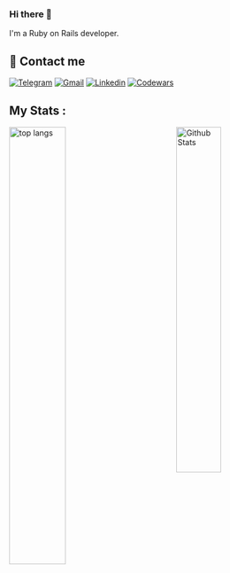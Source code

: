 ### Hi there 👋

I'm a Ruby on Rails developer.

## 📩 Contact me 
[![Telegram](https://img.shields.io/badge/Telegram-2CA5E0?style=for-the-badge&logo=telegram&logoColor=white)](https://t.me/anna_top)
[![Gmail](https://img.shields.io/badge/email-D14836?style=for-the-badge&logo=gmail&logoColor=white)](mailto:topalidisanna@gmail.com)
[![Linkedin](https://img.shields.io/badge/LinkedIn-0077B5?style=for-the-badge&logo=linkedin&logoColor=white)](https://www.linkedin.com/in/topalidi/)
[![Codewars](https://img.shields.io/badge/Codewars-B1361E?style=for-the-badge&logo=Codewars&logoColor=white)](https://www.codewars.com/users/antopalidi)

## My Stats :
<!--
<img align="left" width="40%" alt="activity" src="https://streak-stats.demolab.com?user=antopalidi" />
-->
<img align="right" width="40%" alt="Github Stats" src="https://github-readme-stats.vercel.app/api?username=antopalidi&count_private=true&show_icons=true&hide_border=true" />
<img align="left" width="45%" alt="top langs" src="https://github-readme-stats.vercel.app/api/top-langs/?username=antopalidi&hide=html,css,scss&&layout=compact" />

<!--
#### [My CV](https://antopalidi.github.io/my_cv/)
-->

<!--
**antopalidi/antopalidi** is a ✨ _special_ ✨ repository because its `README.md` (this file) appears on your GitHub profile.
